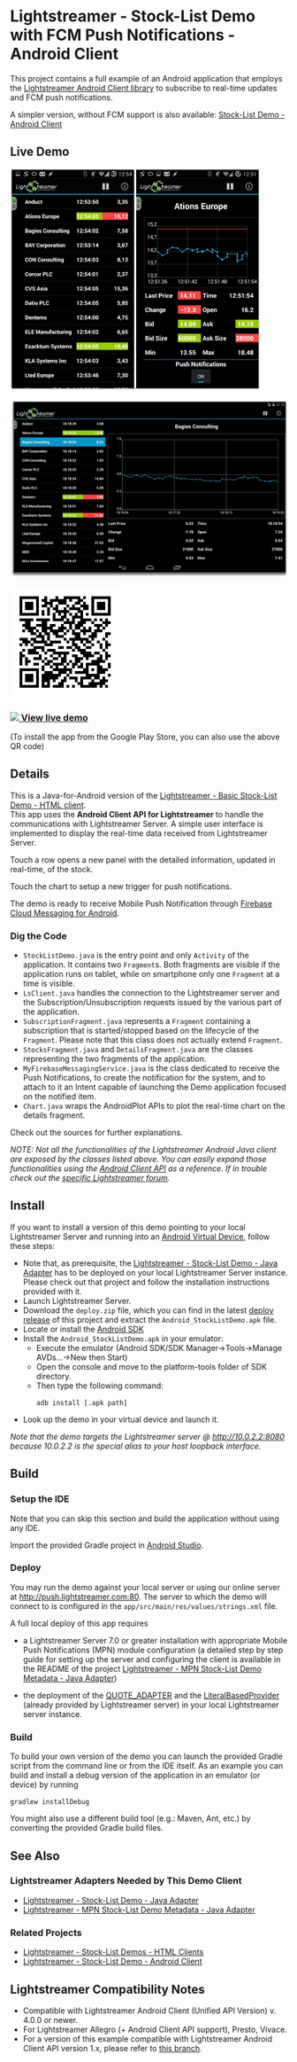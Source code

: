 # Lightstreamer - Stock-List Demo with FCM Push Notifications - Android Client


This project contains a full example of an Android application that employs the [Lightstreamer Android Client library](http://docs.lightstreamer.com/api/ls-android-client/latest_4_0/)
to subscribe to real-time updates and FCM push notifications.

A simpler version, without FCM support is also available: [Stock-List Demo - Android Client](https://github.com/Lightstreamer/Lightstreamer-example-AdvStockList-client-android)


## Live Demo

[![screenshot](screen_android_large.png)](https://play.google.com/store/apps/details?id=com.lightstreamer.demo.android.fcm)
 
[![tablet screenshot](screen_android_tablet.png)](https://play.google.com/store/apps/details?id=com.lightstreamer.demo.android.fcm)

![QR](qrcode.png)

### [![](http://demos.lightstreamer.com/site/img/play.png) View live demo](https://market.android.com/details?id=com.lightstreamer.demo.android.fcm)
(To install the app from the Google Play Store, you can also use the above QR code)


## Details

This is a Java-for-Android version of the [Lightstreamer - Basic Stock-List Demo - HTML client](https://github.com/Lightstreamer/Lightstreamer-example-StockList-client-javascript#basic-stock-list-demo---html-client).<br>
This app uses the <b>Android Client API for Lightstreamer</b> to handle the communications with Lightstreamer Server. A simple user interface is implemented to display the real-time data received from Lightstreamer Server.<br>

Touch a row opens a new panel with the detailed information, updated in real-time, of the stock.

Touch the chart to setup a new trigger for push notifications.
    
The demo is ready to receive Mobile Push Notification through [Firebase Cloud Messaging for Android](https://firebase.google.com/docs/cloud-messaging/).

### Dig the Code

* `StockListDemo.java` is the entry point and only `Activity` of the application. It contains two `Fragment`s. Both fragments are visible if the application runs on tablet, while on smartphone only one `Fragment` at a time is visible.
* `LsClient.java` handles the connection to the Lightstreamer server and the Subscription/Unsubscription requests
issued by the various part of the application.
* `SubscriptionFragment.java` represents a `Fragment` containing a subscription that is started/stopped based on the lifecycle of 
the `Fragment`. Please note that this class does not actually extend `Fragment`.
* `StocksFragment.java` and `DetailsFragment.java` are the classes representing the two fragments of the application. 
* `MyFirebaseMessagingService.java` is the class dedicated to receive the Push Notifications, to create the notification for the system, and to attach to it an Intent capable of launching the Demo application focused on the notified item.
* `Chart.java` wraps the AndroidPlot APIs to plot the real-time chart on the details fragment.


Check out the sources for further explanations.
  
*NOTE: Not all the functionalities of the Lightstreamer Android Java client are exposed by the classes listed above. You can easily expand those functionalities using the [Android Client API](http://docs.lightstreamer.com/api/ls-android-client/latest_4_0/) as a reference. If in trouble check out the [specific Lightstreamer forum](https://forums.lightstreamer.com/forumdisplay.php?11-Client-APIs).*

## Install

If you want to install a version of this demo pointing to your local Lightstreamer Server and running into 
an [Android Virtual Device](http://developer.android.com/tools/devices/emulator.html), follow these steps:

* Note that, as prerequisite, the [Lightstreamer - Stock-List Demo - Java Adapter](https://github.com/Lightstreamer/Lightstreamer-example-Stocklist-adapter-java) 
has to be deployed on your local Lightstreamer Server instance. Please check out that project and follow the installation 
instructions provided with it. 
* Launch Lightstreamer Server.
* Download the `deploy.zip` file, which you can find in the latest [deploy release](https://github.com/Lightstreamer/Lightstreamer-example-MPNStockList-client-android/releases) 
of this project and extract the `Android_StockListDemo.apk` file.
* Locate or install the [Android SDK](http://developer.android.com/sdk/index.html)
* Install the `Android_StockListDemo.apk` in your emulator:
  * Execute the emulator (Android SDK/SDK Manager->Tools->Manage AVDs...->New then Start)
  * Open the console and move to the platform-tools folder of SDK directory.
  * Then type the following command:
    ```
    adb install [.apk path]
    ```
* Look up the demo in your virtual device and launch it.

*Note that the demo targets the Lightstreamer server @ http://10.0.2.2:8080 because 10.0.2.2 is the special alias to your host loopback interface.*

## Build

### Setup the IDE

Note that you can skip this section and build the application without using any IDE. 

Import the provided Gradle project in [Android Studio](https://developer.android.com/sdk/installing/studio.html).

### Deploy
  
You may run the demo against your local server or using our online server at http://push.lightstreamer.com:80. The server to which the demo will connect to is configured in the `app/src/main/res/values/strings.xml` file.

A full local deploy of this app requires 

* a Lightstreamer Server 7.0 or greater installation with appropriate Mobile Push Notifications (MPN) module configuration (a detailed step by step guide for setting up the server and configuring the client is available in the README of the project [Lightstreamer - MPN Stock-List Demo Metadata - Java Adapter](https://github.com/Lightstreamer/Lightstreamer-example-MPNStockListMetadata-adapter-java))

* the deployment of the [QUOTE_ADAPTER](https://github.com/Lightstreamer/Lightstreamer-example-Stocklist-adapter-java) and the [LiteralBasedProvider](https://github.com/Lightstreamer/Lightstreamer-example-ReusableMetadata-adapter-java) (already provided by Lightstreamer server) in your local Lightstreamer server instance.

### Build

To build your own version of the demo you can launch the provided Gradle script from the command line or from the IDE itself.
As an example you can build and install a debug version of the application in an emulator (or device) by running
```
gradlew installDebug
```

You might also use a different build tool (e.g.: Maven, Ant, etc.) by converting the provided Gradle build files.

## See Also

### Lightstreamer Adapters Needed by This Demo Client

* [Lightstreamer - Stock-List Demo - Java Adapter](https://github.com/Lightstreamer/Lightstreamer-example-Stocklist-adapter-java)
* [Lightstreamer - MPN Stock-List Demo Metadata - Java Adapter](https://github.com/Lightstreamer/Lightstreamer-example-MPNStockListMetadata-adapter-java)

### Related Projects

* [Lightstreamer - Stock-List Demos - HTML Clients](https://github.com/Lightstreamer/Lightstreamer-example-Stocklist-client-javascript)
* [Lightstreamer - Stock-List Demo - Android Client](https://github.com/Lightstreamer/Lightstreamer-example-AdvStockList-client-android)

## Lightstreamer Compatibility Notes

* Compatible with Lightstreamer Android Client (Unified API Version) v. 4.0.0 or newer.
* For Lightstreamer Allegro (+ Android Client API support), Presto, Vivace.
* For a version of this example compatible with Lightstreamer Android Client API version 1.x, please refer to [this branch](https://github.com/Lightstreamer/Lightstreamer-example-MPNStockList-client-android/tree/for-client-1).
